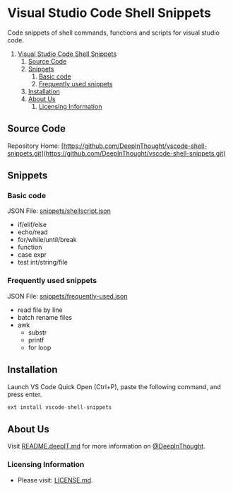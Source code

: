 # Visual Studio Code Shell Snippets

Code snippets of shell commands, functions and scripts for visual studio code.
<!-- TOC depthFrom:2 -->

1. [Visual Studio Code Shell Snippets](#visual-studio-code-shell-snippets)
	1. [Source Code](#source-code)
	2. [Snippets](#snippets)
		1. [Basic code](#basic-code)
		2. [Frequently used snippets](#frequently-used-snippets)
	3. [Installation](#installation)
	4. [About Us](#about-us)
		1. [Licensing Information](#licensing-information)

<!-- /TOC -->

## Source Code

Repository Home: [https://github.com/DeepInThought/vscode-shell-snippets.git](https://github.com/DeepInThought/vscode-shell-snippets.git)

## Snippets

### Basic code

JSON File: [snippets/shellscript.json](snippets/shellscript.json)

* if/elif/else
* echo/read
* for/while/until/break
* function
* case expr
* test int/string/file

### Frequently used snippets

JSON File: [snippets/frequently-used.json](snippets/frequently-used.json)

* read file by line
* batch rename files
* awk
  * substr
  * printf
  * for loop

## Installation

Launch VS Code Quick Open (Ctrl+P), paste the following command, and press enter.

```typescript
ext install vscode-shell-snippets
```

## About Us

Visit [README.deepIT.md](README.deepIT.md) for more information on [@DeepInThought]((https://github.com/DeepInThought)).

<!-- ## Links -->
<!-- [Market]() -->

### Licensing Information

* Please visit: [LICENSE.md](LICENSE.md).